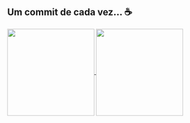 ## Um commit de cada vez... ☕

<div>
  <a href="https://github.com/YuriSilva133">
   <img height=200 align="center" src="https://github-readme-stats.vercel.app/api?username=YuriSilva133&show_icons=true&theme=tokyonight&hide_border=true&hide=prs&include_all_commits=true&rank_icon=github" />
    
   <img height=200 align="center" src="https://github-readme-stats.vercel.app/api/top-langs?username=YuriSilva133&layout=compact&langs_count=8&card_width=320&hide_border=true&theme=tokyonight&text_color=FFFFF9"/>
  </a>
</div>

